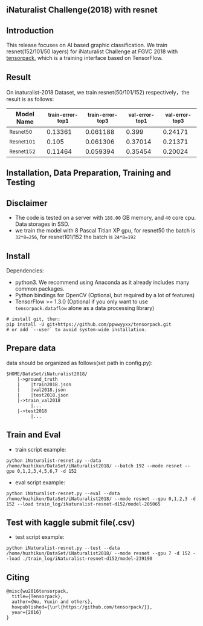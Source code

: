 ## iNaturalist Challenge(2018) with resnet

## Introduction
This release focuses on AI based graphic classification. We train resnet(152/101/50 layers) for iNaturalist Challenge at FGVC 2018 with [tensorpack](https://github.com/ppwwyyxx/tensorpack#toc0), which is a training interface based on TensorFlow.

## Result
On inaturalist-2018 Dataset, we train resnet(50/101/152) respectively，the result is as follows:

|Model Name|<sub>train-error-top1</sub>|<sub>train-error-top3</sub>|<sub>val-error-top1</sub>|<sub>val-error-top3</sub>|
|--------------------|---------|----------|---------|---------|
|<sub>Resnet50 </sub>| 0.13361 | 0.061188 | 0.399   | 0.24171 |
|<sub>Resnet101</sub>| 0.105   | 0.061306 | 0.37014 | 0.21371 |
|<sub>Resnet152</sub>| 0.11464 | 0.059394 | 0.35454 | 0.20024 |

## Installation, Data Preparation, Training and Testing

## Disclaimer
* The code is tested on a server with `188.00` GB memory, and `40` core cpu. Data storages in SSD.
* we train the model with 8 Pascal Titian XP gpu, for resnet50 the batch is `32*8=256`, for resnet101/152 the batch is `24*8=192`

## Install
Dependencies:
+ python3. We recommend using Anaconda as it already includes many common packages.
+ Python bindings for OpenCV (Optional, but required by a lot of features)
+ TensorFlow >= 1.3.0 (Optional if you only want to use `tensorpack.dataflow` alone as a data processing library)
```
# install git, then:
pip install -U git+https://github.com/ppwwyyxx/tensorpack.git
# or add `--user` to avoid system-wide installation.
```

## Prepare data
data should be organized as follows(set path in config.py):
```
$HOME/DataSet/iNaturalist2018/
    |->ground_truth
    |    |train2018.json
    |    |val2018.json
    |    |test2018.json
    |->train_val2018
    	 |...
    |->test2018
         |...
```

## Train and Eval
* train script example:
```
python iNaturalist-resnet.py --data /home/huzhikun/DataSet/iNaturalist2018/ --batch 192 --mode resnet --gpu 0,1,2,3,4,5,6,7 -d 152
```
* eval script example:
```
python iNaturalist-resnet.py --eval --data /home/huzhikun/DataSet/iNaturalist2018/ --mode resnet --gpu 0,1,2,3 -d 152 --load train_log/iNaturalist-resnet-d152/model-205065
```

## Test with kaggle submit file(.csv)
* test script example:
```
python iNaturalist-resnet.py --test --data /home/huzhikun/DataSet/iNaturalist2018/ --mode resnet --gpu 7 -d 152 --load ./train_log/iNaturalist-resnet-d152/model-239190
```

## Citing
```
@misc{wu2016tensorpack,
  title={Tensorpack},
  author={Wu, Yuxin and others},
  howpublished={\url{https://github.com/tensorpack/}},
  year={2016}
}
```
